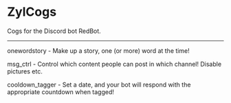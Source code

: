 # ZylCogs
Cogs for the Discord bot RedBot.

---

onewordstory - Make up a story, one (or more) word at the time!

msg_ctrl - Control which content people can post in which channel! Disable pictures etc.

cooldown_tagger - Set a date, and your bot will respond with the appropriate countdown when tagged! 
